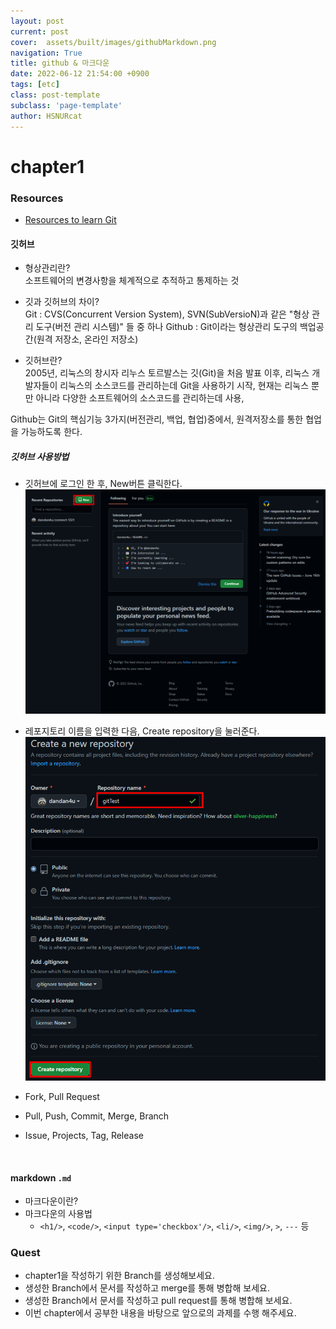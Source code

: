 ```yaml
---
layout: post
current: post
cover:  assets/built/images/githubMarkdown.png
navigation: True
title: github & 마크다운
date: 2022-06-12 21:54:00 +0900
tags: [etc]
class: post-template
subclass: 'page-template'
author: HSNURcat
---
```


# chapter1

### Resources

- [Resources to learn Git](https://try.github.io)

#### 깃허브

- 형상관리란?  
소프트웨어의 변경사항을 체계적으로 추적하고 통제하는 것  
  
- 깃과 깃허브의 차이?  
Git : CVS(Concurrent Version System), SVN(SubVersioN)과 같은 "형상 관리 도구(버전 관리 시스템)" 들 중 하나
Github : Git이라는 형상관리 도구의 백업공간(원격 저장소, 온라인 저장소)  
  
- 깃허브란?  
2005년, 리눅스의 창시자 리누스 토르발스는 깃(Git)을 처음 발표 이후,
리눅스 개발자들이 리눅스의 소스코드를 관리하는데 Git을 사용하기 시작,
현재는 리눅스 뿐만 아니라 다양한 소프트웨어의 소스코드를 관리하는데 사용,

Github는 Git의 핵심기능 3가지(버전관리, 백업, 협업)중에서, 원격저장소를 통한 협업을 가능하도록 한다.
  
##### 깃허브 사용방법  
- 깃허브에 로그인 한 후, New버튼 클릭한다. 
![기본 사용법](../../assets/images/etc/chapter1/usageBasic1.png)    

- 레포지토리 이름을 입력한 다음, Create repository을 눌러준다. 
![기본 사용법](../../assets/images/etc/chapter1/usageBasic2.png)  

- Fork, Pull Request
- Pull, Push, Commit, Merge, Branch
- Issue, Projects, Tag, Release

<br>

#### markdown `.md`

- 마크다운이란?
- 마크다운의 사용법
  - `<h1/>`, `<code/>`, `<input type='checkbox'/>`, `<li/>`, `<img/>`, `>`, `---` 등

### Quest

- chapter1을 작성하기 위한 Branch를 생성해보세요.
- 생성한 Branch에서 문서를 작성하고 merge를 통해 병합해 보세요.
- 생성한 Branch에서 문서를 작성하고 pull request를 통해 병합해 보세요.
- 이번 chapter에서 공부한 내용을 바탕으로 앞으로의 과제를 수행 해주세요.
